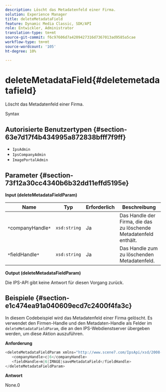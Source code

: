 ```yaml
---
description: Löscht das Metadatenfeld einer Firma.
solution: Experience Manager
title: deleteMetadataField
feature: Dynamic Media Classic, SDK/API
role: Entwickler, Administrator
translation-type: tm+mt
source-git-commit: f6c97606d7a4209427316d7367013ad9585a5cae
workflow-type: tm+mt
source-wordcount: '105'
ht-degree: 10%

---
```



# deleteMetadataField{#deletemetadatafield}

Löscht das Metadatenfeld einer Firma.

Syntax

## Autorisierte Benutzertypen {#section-63e7d17f4b434995a872838bfff7f9ff}

* `IpsAdmin`
* `IpsCompanyAdmin`
* `ImagePortalAdmin`

## Parameter {#section-73f12a30cc4340b6b32dd11effd5195e}

**Input (deleteMetadataFieldParam)**

| Name | Typ | Erforderlich | Beschreibung |
|---|---|---|---|
| `*`companyHandle`*` | `xsd:string` | Ja | Das Handle der Firma, die das zu löschende Metadatenfeld enthält. |
| `*`fieldHandle`*` | `xsd:string` | Ja | Das Handle zum zu löschenden Metadatenfeld. |

**Output (deleteMetadataFieldParam)**

Die IPS-API gibt keine Antwort für diesen Vorgang zurück.

## Beispiele {#section-e1c474ea91a040609ecd7c2400f4fa3c}

In diesem Codebeispiel wird das Metadatenfeld einer Firma gelöscht. Es verwendet den Firmen-Handle und den Metadaten-Handle als Felder im `deleteMetadataFieldParam`, die an den IPS-Webdienstserver übergeben werden, um diese Aktion auszuführen.

**Anforderung**

```java
<deleteMetadataFieldParam xmlns="http://www.scene7.com/IpsApi/xsd/2008-01-15">
   <companyHandle>c|6</companyHandle>
   <fieldHandle>m|6|IMAGE|saveMetadataField</fieldHandle>
</deleteMetadataFieldParam>
```

**Antwort**

None.0
